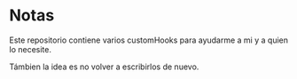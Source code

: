 # Notas

Este repositorio contiene varios customHooks para ayudarme a mi y a quien lo necesite.

Támbien la idea es no volver a escribirlos de nuevo. 